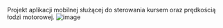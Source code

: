 Projekt aplikacji mobilnej służącej do sterowania kursem oraz prędkością łodzi motorowej. 
![image](https://user-images.githubusercontent.com/94014639/224508393-d5709012-2af7-4d49-85bb-be1609b70321.png)
